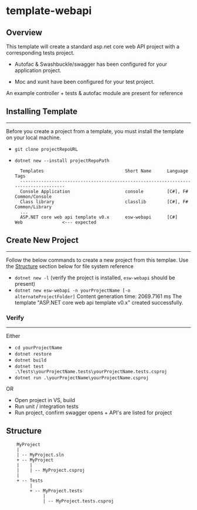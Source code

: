 # template-webapi

Overview
-------

This template will create a standard asp.net core web API project with a corresponding tests project.

* Autofac & Swashbuckle/swagger has been configured for your application project.

* Moc and xunit have been configured for your test project.

An example controller + tests & autofac module are present for reference


## Installing Template
-----------------
Before you create a project from a template, you must install the template on your local machine.

* `git clone projectRepoURL`
* `dotnet new --install projectRepoPath`

        Templates                               Short Name      Language      Tags
        ------------------------------------------------------------------------------------
        Console Application                     console         [C#], F#      Common/Console
        Class library                           classlib        [C#], F#      Common/Library
        ...
        ASP.NET core web api template v0.x      esw-webapi      [C#]          Web               <--- expected

        

## Create New Project
----------
Follow the below commands to create a new project from this templae. Use the [Structure](#Structure) section below for file system reference

* `dotnet new -l` (verify the project is installed, `esw-webapi` should be present)
* `dotnet new esw-webapi -n yourProjectName [-o alternateProjectFolder]`
    Content generation time: 2069.7161 ms
    The template "ASP.NET core web api template v0.x" created successfully.

### Verify
-----
Either

* `cd yourProjectName`
* `dotnet restore`
* `dotnet build`
* `dotnet test .\Tests\yourProjectName.tests\yourProjectName.tests.csproj`
* `dotnet run .\yourProjectName\yourProjectName.csproj`

OR

* Open project in VS, build
* Run unit / integration tests
* Run project, confirm swagger opens + API's are listed for project

## Structure

        MyProject
        |
        | -- MyProject.sln
        + -- MyProject
        |    |
        |    | -- MyProject.csproj
        |
        + -- Tests
             |
             + -- MyProject.tests
                  |
                  | -- MyProject.tests.csproj